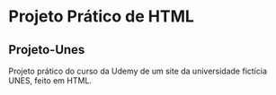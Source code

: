 # Projeto Prático de HTML
## Projeto-Unes
Projeto prático do curso da Udemy de um site da universidade fictícia UNES, feito em HTML.
